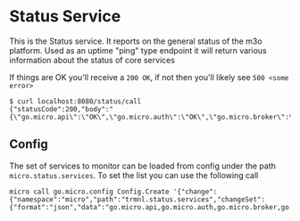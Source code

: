 # Status Service

This is the Status service. It reports on the general status of the m3o platform. Used as an uptime "ping" type endpoint it will return various information about the status of core services

If things are OK you'll receive a `200 OK`, if not then you'll likely see `500 <some error>`

```
$ curl localhost:8080/status/call
{"statusCode":200,"body":"{\"go.micro.api\":\"OK\",\"go.micro.auth\":\"OK\",\"go.micro.broker\":\"OK\",\"go.micro.config\":\"OK\",\"go.micro.debug\":\"OK\",\"go.micro.network\":\"OK\",\"go.micro.proxy\":\"OK\",\"go.micro.registry\":\"OK\",\"go.micro.runtime\":\"OK\",\"go.micro.store\":\"OK\"}"}
``` 

## Config
The set of services to monitor can be loaded from config under the path `micro.status.services`. To set the list you can use the following call

```
micro call go.micro.config Config.Create '{"change":{"namespace":"micro","path":"trmnl.status.services","changeSet":{"format":"json","data":"go.micro.api,go.micro.auth,go.micro.broker,go.micro.config,go.micro.debug,go.micro.network,go.micro.proxy,go.micro.registry,go.micro.runtime,go.micro.server,go.micro.status,go.micro.store,go.micro.service.signup,go.micro.service.kubernetes,go.micro.service.invite,go.micro.service.payment"}}}'
```
